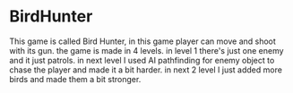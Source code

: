# BirdHunter

This game is called Bird Hunter, in this game player can move and shoot with its gun.
the game is made in 4 levels. in level 1 there's just one enemy and it just patrols.
in next level I used AI pathfinding for enemy object to chase the player and made it a bit harder.
in next 2 level I just added more birds and made them a bit stronger.
